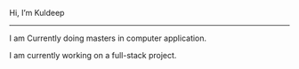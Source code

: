 Hi, I’m Kuldeep
____________________________________________________
I am Currently doing masters in computer application.

I am currently working on a full-stack project.
